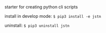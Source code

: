 starter for creating python cli scripts

install in develop mode:
`$ pip3 install -e jstn` <!-- jstn is the folder name / the roots folder name (make sure to cd ../ outside the project folder) -->

uninstall:
`$ pip3 uninstall jstn`